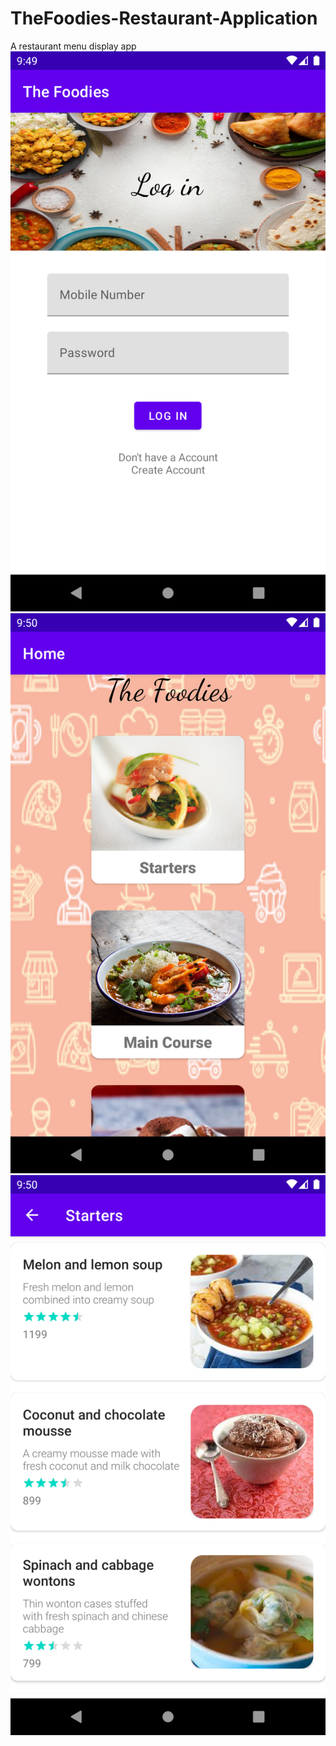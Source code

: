 # TheFoodies-Restaurant-Application
A restaurant menu  display app
![image1](images/res-1.png)
![image1](images/res-2.png)
![image1](images/res-3.png)

